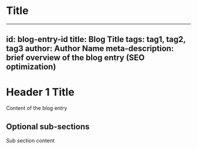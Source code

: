 Title
=====

-----
id: blog-entry-id
title: Blog Title
tags: tag1, tag2, tag3
author: Author Name
meta-description: brief overview of the blog entry (SEO optimization)
-----

# Header 1 Title

Content of the blog entry

## Optional sub-sections

Sub section content
